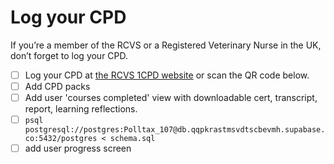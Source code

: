 # Log your CPD

If you’re a member of the RCVS or a Registered Veterinary Nurse in the UK, don’t forget to log your CPD.

- [ ] Log your CPD at [the RCVS 1CPD website](https://onecpd.rcvs.org.uk/accounts/login/)  or scan the QR code below.
- [ ] Add CPD packs
- [ ] Add user 'courses completed' view with downloadable cert, transcript, report, learning reflections.
- [ ] `psql postgresql://postgres:Polltax_107@db.qqpkrastmsvdtscbevmh.supabase.co:5432/postgres < schema.sql`
- [ ] add user progress screen
